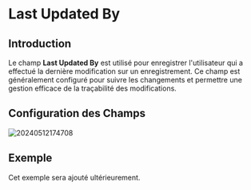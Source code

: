 # Last Updated By

<PluginInfo name="users"></PluginInfo>

## Introduction

Le champ **Last Updated By** est utilisé pour enregistrer l'utilisateur qui a effectué la dernière modification sur un enregistrement. Ce champ est généralement configuré pour suivre les changements et permettre une gestion efficace de la traçabilité des modifications.

## Configuration des Champs

![20240512174708](https://static-docs.nocobase.com/20240512174708.png)

## Exemple

Cet exemple sera ajouté ultérieurement.
